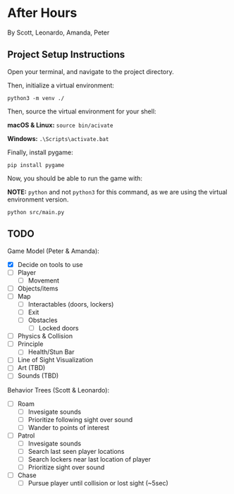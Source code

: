 # After Hours

By Scott, Leonardo, Amanda, Peter

## Project Setup Instructions

Open your terminal, and navigate to the project directory.

Then, initialize a virtual environment:

`python3 -m venv ./`

Then, source the virtual environment for your shell:

**macOS & Linux:**
`source bin/acivate`

**Windows:**
`.\Scripts\activate.bat`

Finally, install pygame:

`pip install pygame`

Now, you should be able to run the game with:

**NOTE:** `python` and not `python3` for this command, as we are using the virtual environment version.

`python src/main.py` 

## TODO

Game Model (Peter & Amanda):

- [x] Decide on tools to use
- [ ] Player
  - [ ] Movement
- [ ] Objects/items
- [ ] Map
  - [ ] Interactables (doors, lockers)
  - [ ] Exit
  - [ ] Obstacles
    - [ ] Locked doors
- [ ] Physics & Collision
- [ ] Principle
  - [ ] Health/Stun Bar
- [ ] Line of Sight Visualization
- [ ] Art (TBD)
- [ ] Sounds (TBD)

Behavior Trees (Scott & Leonardo):

- [ ] Roam
  - [ ] Invesigate sounds
  - [ ] Prioritize following sight over sound
  - [ ] Wander to points of interest
- [ ] Patrol
  - [ ] Invesigate sounds
  - [ ] Search last seen player locations
  - [ ] Search lockers near last location of player
  - [ ] Prioritize sight over sound
- [ ] Chase
  - [ ] Pursue player until collision or lost sight (~5sec)
